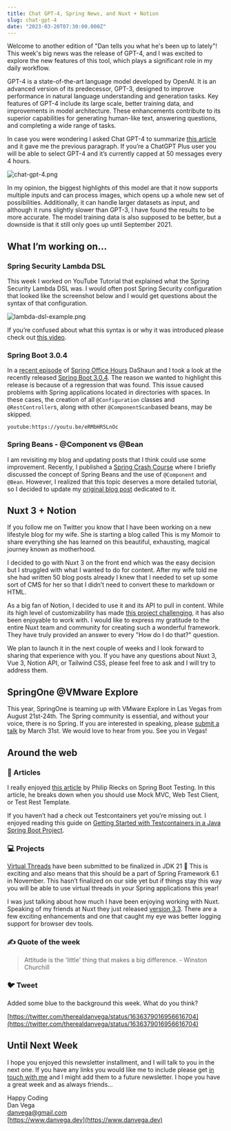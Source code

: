 ```yaml
---
title: Chat GPT-4, Spring News, and Nuxt + Notion
slug: chat-gpt-4
date: "2023-03-20T07:30:00.000Z"
---
```


Welcome to another edition of "Dan tells you what he's been up to lately"! This week's big news was the release of GPT-4, and I was excited to explore the new features of this tool, which plays a significant role in my daily workflow.

GPT-4 is a state-of-the-art language model developed by OpenAI. It is an advanced version of its predecessor, GPT-3, designed to improve performance in natural language understanding and generation tasks. Key features of GPT-4 include its large scale, better training data, and improvements in model architecture. These enhancements contribute to its superior capabilities for generating human-like text, answering questions, and completing a wide range of tasks.

In case you were wondering I asked Chat GPT-4 to summarize [this article](https://openai.com/research/gpt-4) and it gave me the previous paragraph. If you’re a ChatGPT Plus user you will be able to select GPT-4 and it’s currently capped at 50 messages every 4 hours.

![chat-gpt-4.png](/images/newsletter/2023/03/20/chat-gpt-4.png)

In my opinion, the biggest highlights of this model are that it now supports multiple inputs and can process images, which opens up a whole new set of possibilities. Additionally, it can handle larger datasets as input, and although it runs slightly slower than GPT-3, I have found the results to be more accurate. The model training data is also supposed to be better, but a downside is that it still only goes up until September 2021.

## What I’m working on…

### Spring Security Lambda DSL

This week I worked on YouTube Tutorial that explained what the Spring Security Lambda DSL was. I would often post Spring Security configuration that looked like the screenshot below and I would get questions about the syntax of that configuration.

![lambda-dsl-example.png](/images/newsletter/2023/03/20/lambda-dsl-example.png)

If you’re confused about what this syntax is or why it was introduced please check out [this video](https://youtu.be/PWnEZh_t0WI).

### Spring Boot 3.0.4

In a [recent episode](https://youtube.com/live/eRMbHR5LnOc?feature=share) of [Spring Office Hours](http://www.springofficehours.io) DaShaun and I took a look at the recently released [Spring Boot 3.0.4](https://spring.io/blog/2023/03/03/spring-boot-3-0-4-available-now). The reason we wanted to highlight this release is because of a regression that was found. This issue caused problems with Spring applications located in directories with spaces. In these cases, the creation of all `@Configuration` classes and `@RestController`s, along with other `@ComponentScan`based beans, may be skipped.

`youtube:https://youtu.be/eRMbHR5LnOc`

### Spring Beans - @Component vs @Bean

I am revisiting my blog and updating posts that I think could use some improvement. Recently, I published a [Spring Crash Course](https://www.danvega.dev/blog/2023/03/09/spring-boot-crash-course/) where I briefly discussed the concept of Spring Beans and the use of `@Component` and `@Bean`. However, I realized that this topic deserves a more detailed tutorial, so I decided to update my [original blog post](https://www.danvega.dev/blog/2017/05/17/spring-component-vs-bean/) dedicated to it.

## Nuxt 3 + Notion

If you follow me on Twitter you know that I have been working on a new lifestyle blog for my wife. She is starting a blog called This is my Momoir to share everything she has learned on this beautiful, exhausting, magical journey known as motherhood.

I decided to go with Nuxt 3 on the front end which was the easy decision but I struggled with what I wanted to do for content. After my wife told me she had written 50 blog posts already I knew that I needed to set up some sort of CMS for her so that I didn’t need to convert these to markdown or HTML.

As a big fan of Notion, I decided to use it and its API to pull in content. While its high level of customizability has made [this project challenging](https://www.danvega.dev/blog/2023/03/12/notion-api-file-expired/), it has also been enjoyable to work with. I would like to express my gratitude to the entire Nuxt team and community for creating such a wonderful framework. They have truly provided an answer to every "How do I do that?" question.

We plan to launch it in the next couple of weeks and I look forward to sharing that experience with you. If you have any questions about Nuxt 3, Vue 3, Notion API, or Tailwind CSS, please feel free to ask and I will try to address them.

## SpringOne @VMware Explore

This year, SpringOne is teaming up with VMware Explore in Las Vegas from August 21st-24th. The Spring community is essential, and without your voice, there is no Spring. If you are interested in speaking, please [submit a talk](https://event.vmware.com/flow/vmware/explore2023lv/cfp/cfpHome) by March 31st. We would love to hear from you. See you in Vegas!

## Around the web

### 📝 Articles

I really enjoyed [this article](https://rieckpil.de/spring-boot-testing-mockmvc-vs-webtestclient-vs-testresttemplate/) by Philip Riecks on Spring Boot Testing. In this article, he breaks down when you should use Mock MVC, Web Test Client, or Test Rest Template.

If you haven’t had a check out Testcontainers yet you’re missing out. I enjoyed reading this guide on [Getting Started with Testcontainers in a Java Spring Boot Project](https://testcontainers.com/guides/testing-spring-boot-rest-api-using-testcontainers/).

### 💻 Projects

[Virtual Threads](https://openjdk.org/jeps/8303683) have been submitted to be finalized in JDK 21 🤩 This is exciting and also means that this should be a part of Spring Framework 6.1 in November. This hasn’t finalized on our side yet but if things stay this way you will be able to use virtual threads in your Spring applications this year!

I was just talking about how much I have been enjoying working with Nuxt. Speaking of my friends at Nuxt they just released [version 3.3](https://nuxt.com/blog/v3-3). There are a few exciting enhancements and one that caught my eye was better logging support for browser dev tools.

### ✍️ Quote of the week

> Attitude is the 'little' thing that makes a big difference. - Winston Churchill

### 🐦 Tweet

Added some blue to the background this week. What do you think?

[https://twitter.com/therealdanvega/status/1636379016956616704](https://twitter.com/therealdanvega/status/1636379016956616704)

## Until Next Week

I hope you enjoyed this newsletter installment, and I will talk to you in the next one. If you have any links you would like me to include please get [in touch with me](http://twitter.com/therealdanvega) and I might add them to a future newsletter. I hope you have a great week and as always friends...

Happy Coding<br/>
Dan Vega<br/>
danvega@gmail.com<br/>
[https://www.danvega.dev](https://www.danvega.dev)

